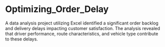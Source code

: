 # Optimizing_Order_Delay
A data analysis project utilizing Excel identified a significant order backlog and delivery delays impacting customer satisfaction. The analysis revealed that driver performance, route characteristics, and vehicle type contribute to these delays.

